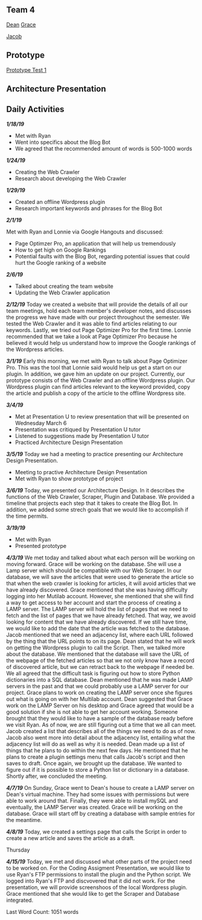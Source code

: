 ## Team 4
<!DOCTYPE html>
<html>
<body>
	<a href="https://github.com/stripedmustard/Team4/blob/master/Dean/Dean.md">Dean</a> 
	<a href="https://github.com/stripedmustard/Team4/blob/master/Grace/Grace.md">Grace</a> <p>
	<a href="https://github.com/stripedmustard/Team4/blob/master/Jacob/Jacob.md">Jacob</a> <p>
 
</body>
</html>

## Prototype
<html>
<body>
	<a href="https://www.youtube.com/watch?v=KMXrVrTFd3Y">Prototype Test 1</a>
</body>
</html>

## Architecture Presentation
<html>
<body>

</body>
</html>



## Daily Activities
**_1/18/19_**
- Met with Ryan
- Went into specifics about the Blog Bot
- We agreed that the recommended amount of words is 500-1000 words

**_1/24/19_**
- Creating the Web Crawler
- Research about developing the Web Crawler


**_1/29/19_**
- Created an offline Wordpress plugin
- Research important keywords and phrases for the Blog Bot

**_2/1/19_**<p>
Met with Ryan and Lonnie via Google Hangouts and discussed:<p>
- Page Optimzer Pro, an application that will help us tremendously
- How to get high on Google Rankings
- Potential faults with the Blog Bot, regarding potential issues that could hurt the Google ranking of a website

**_2/6/19_**
- Talked about creating the team website
- Updating the Web Crawler application

**_2/12/19_**
Today we created a website that will provide the details of all our team meetings, hold each team member's developer notes, and discusses the progress we have made with our project throughout the semester. We tested the Web Crawler and it was able to find articles relating to our keywords. Lastly, we tried out Page Optimizer Pro for the first time. Lonnie recommended that we take a look at Page Optimizer Pro because he believed it would help us understand how to improve the Google rankings of the Wordpress articles. 

**_3/1/19_**
Early this morning, we met with Ryan to talk about Page Optimizer Pro. This was the tool that Lonnie said would help us get a start on our plugin. In addition, we gave him an update on our project. Currently, our prototype consists of the Web Crawler and an offline Wordpress plugin. Our Wordpress plugin can find articles relevant to the keyword provided, copy the article and publish a copy of the article to the offline Wordpress site.

**_3/4/19_**
- Met at Presentation U to review presentation that will be presented on Wednesday March 6
- Presentation was critiqued by Presentation U tutor
- Listened to suggestions made by Presentation U tutor
- Practiced Architecture Design Presentation

**_3/5/19_**
Today we had a meeting to practice presenting our Architecture Design Presentation. 

- Meeting to practive Architecture Design Presentation
- Met with Ryan to show prototype of project

**_3/6/19_**
Today, we presented our Architecture Design. In it describes the functions of the Web Crawler, Scraper, Plugin and Database. We provided a timeline that projects each step that it takes to create the Blog Bot. In addition, we added some strech goals that we would like to accomplish if the time permits. 

**_3/19/19_**
- Met with Ryan
- Presented prototype

**_4/3/19_**
We met today and talked about what each person will be working on moving forward. Grace will be working on the database. She will use a Lamp server which should be compatible with our Web Scraper. In our database, we will save the articles that were used to generate the article so that when the web crawler is looking for articles, it will avoid articles that we have already discovered. Grace mentioned that she was having difficulty logging into her Mutilab account. However, she mentioned that she will find a way to get access to her account and start the process of creating a LAMP server. The LAMP server will hold the list of pages that we need to fetch and the list of pages that we have already fetched. That way, we avoid looking for content that we have already discovered. If we still have time, we would like to add the date that the article was fetched to the database. Jacob mentioned that we need an adjacency list, where each URL followed by the thing that the URL points to on its page. Dean stated that he will work on getting the Wordpress plugin to call the Script. Then, we talked more about the database. We mentioned that the database will save the URL of the webpage of the fetched articles so that we not only know have a record of discovered article, but we can retract back to the webpage if needed be. We all agreed that the difficult task is figuring out how to store Python dictionaries into a SQL database. Dean mentioned that he was made LAMP servers in the past and that we could probably use a LAMP server for our project. Grace plans to work on creating the LAMP server once she figures out what is going on with her Multilab account. Dean suggested that Grace work on the LAMP Server on his desktop and Grace agreed that would be a good solution if she is not able to get her account working. Someone brought that they would like to have a sample of the database ready before we visit Ryan. As of now, we are still figuring out a time that we all can meet. Jacob created a list that describes all of the things we need to do as of now. Jacob also went more into detail about the adjacency list, entailing what the adjacency list will do as well as why it is needed. Dean made up a list of things that he plans to do within the next few days. He mentioned that he plans to create a plugin settings menu that calls Jacob's script and then saves to draft. Once again, we brought up the database. We wanted to figure out if it is possible to store a Python list or dictionary in a database. Shortly after, we concluded the meeting.

**_4/7/19_**
On Sunday, Grace went to Dean's house to create a LAMP server on Dean's virtual machine. They had some issues with permissions but were able to work around that. Finally, they were able to install mySQL and eventually, the LAMP Server was created. Grace will be working on the database. Grace will start off by creating a database with sample entries for the meantime. 

**_4/8/19_**
Today, we created a settings page that calls the Script in order to create a new article and saves the article as a draft. 


Thursday 


**_4/15/19_**
Today, we met and discussed what other parts of the project need to be worked on. For the Coding Assigment Presentation, we would like to use Ryan's FTP permissions to install the plugin and the Python script. We logged into Ryan's FTP and discvovered that it did not work. For the presentation, we will provide screenshoos of the local Wordpress plugin. Grace mentioned that she would like to get the Scraper and Database integrated.

Last Word Count: 1051 words
